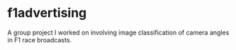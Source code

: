 # f1advertising
A group project I worked on involving image classification of camera angles in F1 race broadcasts.
